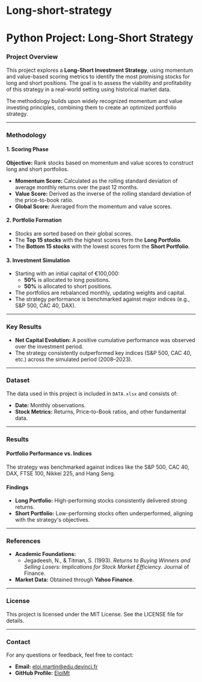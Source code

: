 # Long-short-strategy

# Python Project: Long-Short Strategy

### **Project Overview**
This project explores a **Long-Short Investment Strategy**, using momentum and value-based scoring metrics to identify the most promising stocks for long and short positions. The goal is to assess the viability and profitability of this strategy in a real-world setting using historical market data.

The methodology builds upon widely recognized momentum and value investing principles, combining them to create an optimized portfolio strategy.

---

### **Methodology**

#### **1. Scoring Phase**
**Objective:** Rank stocks based on momentum and value scores to construct long and short portfolios.

- **Momentum Score:** Calculated as the rolling standard deviation of average monthly returns over the past 12 months.
- **Value Score:** Derived as the inverse of the rolling standard deviation of the price-to-book ratio.
- **Global Score:** Averaged from the momentum and value scores.

#### **2. Portfolio Formation**
- Stocks are sorted based on their global scores.
- The **Top 15 stocks** with the highest scores form the **Long Portfolio**.
- The **Bottom 15 stocks** with the lowest scores form the **Short Portfolio**.

#### **3. Investment Simulation**
- Starting with an initial capital of €100,000:
  - **50%** is allocated to long positions.
  - **50%** is allocated to short positions.
- The portfolios are rebalanced monthly, updating weights and capital.
- The strategy performance is benchmarked against major indices (e.g., S&P 500, CAC 40, DAX).

---

### **Key Results**
- **Net Capital Evolution:** A positive cumulative performance was observed over the investment period.
- The strategy consistently outperformed key indices (S&P 500, CAC 40, etc.) across the simulated period (2008–2023).

---

### **Dataset**
The data used in this project is included in `DATA.xlsx` and consists of:
- **Date:** Monthly observations.
- **Stock Metrics:** Returns, Price-to-Book ratios, and other fundamental data.

---

### **Results**

#### **Portfolio Performance vs. Indices**
The strategy was benchmarked against indices like the S&P 500, CAC 40, DAX, FTSE 100, Nikkei 225, and Hang Seng.

#### **Findings**
- **Long Portfolio:** High-performing stocks consistently delivered strong returns.
- **Short Portfolio:** Low-performing stocks often underperformed, aligning with the strategy's objectives.

---

### **References**
- **Academic Foundations:**
  - Jegadeesh, N., & Titman, S. (1993). *Returns to Buying Winners and Selling Losers: Implications for Stock Market Efficiency.* Journal of Finance.
- **Market Data:** Obtained through **Yahoo Finance**.

---

### **License**
This project is licensed under the MIT License. See the LICENSE file for details.

---

### **Contact**
For any questions or feedback, feel free to contact:
- **Email:** eloi.martin@edu.devinci.fr
- **GitHub Profile:** [EloiMt](https://github.com/EloiMt)
